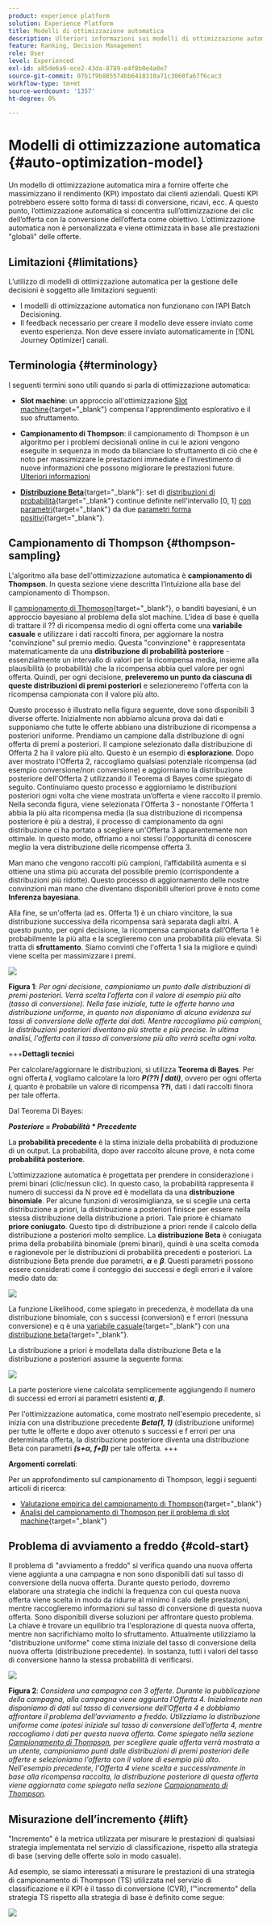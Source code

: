 ```yaml
---
product: experience platform
solution: Experience Platform
title: Modelli di ottimizzazione automatica
description: Ulteriori informazioni sui modelli di ottimizzazione automatica
feature: Ranking, Decision Management
role: User
level: Experienced
exl-id: a85de6a9-ece2-43da-8789-e4f8b0e4a0e7
source-git-commit: 07b1f9b885574bb6418310a71c3060fa67f6cac3
workflow-type: tm+mt
source-wordcount: '1357'
ht-degree: 0%

---
```


# Modelli di ottimizzazione automatica {#auto-optimization-model}

Un modello di ottimizzazione automatica mira a fornire offerte che massimizzano il rendimento (KPI) impostato dai clienti aziendali. Questi KPI potrebbero essere sotto forma di tassi di conversione, ricavi, ecc. A questo punto, l’ottimizzazione automatica si concentra sull’ottimizzazione dei clic dell’offerta con la conversione dell’offerta come obiettivo. L’ottimizzazione automatica non è personalizzata e viene ottimizzata in base alle prestazioni &quot;globali&quot; delle offerte.

## Limitazioni {#limitations}

L’utilizzo di modelli di ottimizzazione automatica per la gestione delle decisioni è soggetto alle limitazioni seguenti:

* I modelli di ottimizzazione automatica non funzionano con l’API Batch Decisioning.
* Il feedback necessario per creare il modello deve essere inviato come evento esperienza. Non deve essere inviato automaticamente in [!DNL Journey Optimizer] canali.

## Terminologia {#terminology}

I seguenti termini sono utili quando si parla di ottimizzazione automatica:

* **Slot machine**: un approccio all&#39;ottimizzazione [Slot machine](https://en.wikipedia.org/wiki/Multi-armed_bandit){target="_blank"} compensa l&#39;apprendimento esplorativo e il suo sfruttamento.

* **Campionamento di Thompson**: il campionamento di Thompson è un algoritmo per i problemi decisionali online in cui le azioni vengono eseguite in sequenza in modo da bilanciare lo sfruttamento di ciò che è noto per massimizzare le prestazioni immediate e l&#39;investimento di nuove informazioni che possono migliorare le prestazioni future. [Ulteriori informazioni](#thompson-sampling)

* [**Distribuzione Beta**](https://en.wikipedia.org/wiki/Beta_distribution){target="_blank"}: set di [distribuzioni di probabilità](https://en.wikipedia.org/wiki/Probability_distribution){target="_blank"} continue definite nell&#39;intervallo [0, 1] [con parametri](https://en.wikipedia.org/wiki/Statistical_parameter){target="_blank"} da due [parametri forma positivi](https://en.wikipedia.org/wiki/Shape_parameter){target="_blank"}.

## Campionamento di Thompson {#thompson-sampling}

L&#39;algoritmo alla base dell&#39;ottimizzazione automatica è **campionamento di Thompson**. In questa sezione viene descritta l’intuizione alla base del campionamento di Thompson.

Il [campionamento di Thompson](https://en.wikipedia.org/wiki/Thompson_sampling){target="_blank"}, o banditi bayesiani, è un approccio bayesiano al problema della slot machine.  L&#39;idea di base è quella di trattare il ?? di ricompensa medio di ogni offerta come una **variabile casuale** e utilizzare i dati raccolti finora, per aggiornare la nostra &quot;convinzione&quot; sul premio medio. Questa &quot;convinzione&quot; è rappresentata matematicamente da una **distribuzione di probabilità posteriore** - essenzialmente un intervallo di valori per la ricompensa media, insieme alla plausibilità (o probabilità) che la ricompensa abbia quel valore per ogni offerta. Quindi, per ogni decisione, **preleveremo un punto da ciascuna di queste distribuzioni di premi posteriori** e selezioneremo l&#39;offerta con la ricompensa campionata con il valore più alto.

Questo processo è illustrato nella figura seguente, dove sono disponibili 3 diverse offerte. Inizialmente non abbiamo alcuna prova dai dati e supponiamo che tutte le offerte abbiano una distribuzione di ricompensa a posteriori uniforme. Prendiamo un campione dalla distribuzione di ogni offerta di premi a posteriori. Il campione selezionato dalla distribuzione di Offerta 2 ha il valore più alto. Questo è un esempio di **esplorazione**. Dopo aver mostrato l&#39;Offerta 2, raccogliamo qualsiasi potenziale ricompensa (ad esempio conversione/non conversione) e aggiorniamo la distribuzione posteriore dell&#39;Offerta 2 utilizzando il Teorema di Bayes come spiegato di seguito.  Continuiamo questo processo e aggiorniamo le distribuzioni posteriori ogni volta che viene mostrata un’offerta e viene raccolto il premio. Nella seconda figura, viene selezionata l&#39;Offerta 3 - nonostante l&#39;Offerta 1 abbia la più alta ricompensa media (la sua distribuzione di ricompensa posteriore è più a destra), il processo di campionamento da ogni distribuzione ci ha portato a scegliere un&#39;Offerta 3 apparentemente non ottimale. In questo modo, offriamo a noi stessi l&#39;opportunità di conoscere meglio la vera distribuzione delle ricompense offerta 3.

Man mano che vengono raccolti più campioni, l’affidabilità aumenta e si ottiene una stima più accurata del possibile premio (corrispondente a distribuzioni più ridotte). Questo processo di aggiornamento delle nostre convinzioni man mano che diventano disponibili ulteriori prove è noto come **Inferenza bayesiana**.

Alla fine, se un&#39;offerta (ad es. Offerta 1) è un chiaro vincitore, la sua distribuzione successiva della ricompensa sarà separata dagli altri. A questo punto, per ogni decisione, la ricompensa campionata dall’Offerta 1 è probabilmente la più alta e la sceglieremo con una probabilità più elevata. Si tratta di **sfruttamento**. Siamo convinti che l&#39;offerta 1 sia la migliore e quindi viene scelta per massimizzare i premi.

![](../assets/ai-ranking-thompson-sampling.png)

**Figura 1**: *Per ogni decisione, campioniamo un punto dalle distribuzioni di premi posteriori. Verrà scelta l’offerta con il valore di esempio più alto (tasso di conversione). Nella fase iniziale, tutte le offerte hanno una distribuzione uniforme, in quanto non disponiamo di alcuna evidenza sui tassi di conversione delle offerte dai dati. Mentre raccogliamo più campioni, le distribuzioni posteriori diventano più strette e più precise. In ultima analisi, l&#39;offerta con il tasso di conversione più alto verrà scelta ogni volta.*

<!--
![](../assets/ai-ranking-thompson-sampling-initial.png)
![](../assets/ai-ranking-thompson-sampling-intermediate.png)
![](../assets/ai-ranking-thompson-sampling-ultimate.png)
-->

+++**Dettagli tecnici**

Per calcolare/aggiornare le distribuzioni, si utilizza **Teorema di Bayes**. Per ogni offerta ***i***, vogliamo calcolare la loro ***P(??i | dati)***, ovvero per ogni offerta ***i***, quanto è probabile un valore di ricompensa **??i**, dati i dati raccolti finora per tale offerta.

Dal Teorema Di Bayes:

***Posteriore = Probabilità * Precedente***

La **probabilità precedente** è la stima iniziale della probabilità di produzione di un output. La probabilità, dopo aver raccolto alcune prove, è nota come **probabilità posteriore**. 

L’ottimizzazione automatica è progettata per prendere in considerazione i premi binari (clic/nessun clic). In questo caso, la probabilità rappresenta il numero di successi da N prove ed è modellata da una **distribuzione binomiale**. Per alcune funzioni di verosimiglianza, se si sceglie una certa distribuzione a priori, la distribuzione a posteriori finisce per essere nella stessa distribuzione della distribuzione a priori. Tale priore è chiamato **priore coniugato**. Questo tipo di distribuzione a priori rende il calcolo della distribuzione a posteriori molto semplice. La **distribuzione Beta** è coniugata prima della probabilità binomiale (premi binari), quindi è una scelta comoda e ragionevole per le distribuzioni di probabilità precedenti e posteriori. La distribuzione Beta prende due parametri, ***α*** e ***β***. Questi parametri possono essere considerati come il conteggio dei successi e degli errori e il valore medio dato da:

![](../assets/ai-ranking-beta-distribution.png)

La funzione Likelihood, come spiegato in precedenza, è modellata da una distribuzione binomiale, con s successi (conversioni) e f errori (nessuna conversione) e q è una [variabile casuale](https://en.wikipedia.org/wiki/Random_variable){target="_blank"} con una [distribuzione beta](https://en.wikipedia.org/wiki/Beta_distribution){target="_blank"}.

La distribuzione a priori è modellata dalla distribuzione Beta e la distribuzione a posteriori assume la seguente forma:

![](../assets/ai-ranking-posterior-distribution.svg)

La parte posteriore viene calcolata semplicemente aggiungendo il numero di successi ed errori ai parametri esistenti ***α***, ***β***.

Per l&#39;ottimizzazione automatica, come mostrato nell&#39;esempio precedente, si inizia con una distribuzione precedente ***Beta(1, 1)*** (distribuzione uniforme) per tutte le offerte e dopo aver ottenuto s successi e f errori per una determinata offerta, la distribuzione posteriore diventa una distribuzione Beta con parametri ***(s+α, f+β)*** per tale offerta.
+++

**Argomenti correlati**:

Per un approfondimento sul campionamento di Thompson, leggi i seguenti articoli di ricerca:
* [Valutazione empirica del campionamento di Thompson](https://proceedings.neurips.cc/paper/2011/file/e53a0a2978c28872a4505bdb51db06dc-Paper.pdf){target="_blank"}
* [Analisi del campionamento di Thompson per il problema di slot machine](https://proceedings.mlr.press/v23/agrawal12/agrawal12.pdf){target="_blank"}

## Problema di avviamento a freddo {#cold-start}

Il problema di &quot;avviamento a freddo&quot; si verifica quando una nuova offerta viene aggiunta a una campagna e non sono disponibili dati sul tasso di conversione della nuova offerta. Durante questo periodo, dovremo elaborare una strategia che indichi la frequenza con cui questa nuova offerta viene scelta in modo da ridurre al minimo il calo delle prestazioni, mentre raccoglieremo informazioni sul tasso di conversione di questa nuova offerta. Sono disponibili diverse soluzioni per affrontare questo problema. La chiave è trovare un equilibrio tra l&#39;esplorazione di questa nuova offerta, mentre non sacrifichiamo molto lo sfruttamento. Attualmente utilizziamo la &quot;distribuzione uniforme&quot; come stima iniziale del tasso di conversione della nuova offerta (distribuzione precedente). In sostanza, tutti i valori del tasso di conversione hanno la stessa probabilità di verificarsi.


![](../assets/ai-ranking-cold-start-strategies.png)

**Figura 2**: *Considera una campagna con 3 offerte. Durante la pubblicazione della campagna, alla campagna viene aggiunta l’Offerta 4. Inizialmente non disponiamo di dati sul tasso di conversione dell’Offerta 4 e dobbiamo affrontare il problema dell’avviamento a freddo. Utilizziamo la distribuzione uniforme come ipotesi iniziale sul tasso di conversione dell’offerta 4, mentre raccogliamo i dati per questa nuova offerta. Come spiegato nella sezione [Campionamento di Thompson](#thompson-sampling), per scegliere quale offerta verrà mostrata a un utente, campioniamo punti dalle distribuzioni di premi posteriori delle offerte e selezioniamo l&#39;offerta con il valore di esempio più alto. Nell&#39;esempio precedente, l&#39;Offerta 4 viene scelta e successivamente in base alla ricompensa raccolta, la distribuzione posteriore di questa offerta viene aggiornata come spiegato nella sezione [Campionamento di Thompson](#thompson-sampling).*

## Misurazione dell’incremento {#lift}

&quot;Incremento&quot; è la metrica utilizzata per misurare le prestazioni di qualsiasi strategia implementata nel servizio di classificazione, rispetto alla strategia di base (serving delle offerte solo in modo casuale).

Ad esempio, se siamo interessati a misurare le prestazioni di una strategia di campionamento di Thompson (TS) utilizzata nel servizio di classificazione e il KPI è il tasso di conversione (CVR), l’&quot;incremento&quot; della strategia TS rispetto alla strategia di base è definito come segue:

![](../assets/ai-ranking-lift.png)
